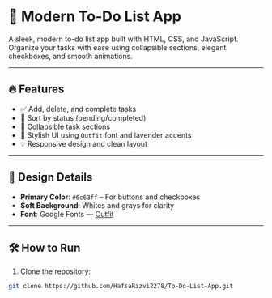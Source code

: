 # 📝 Modern To-Do List App

A sleek, modern to-do list app built with HTML, CSS, and JavaScript. Organize your tasks with ease using collapsible sections, elegant checkboxes, and smooth animations.

---

## 🔥 Features

- ✅ Add, delete, and complete tasks
- 🎯 Sort by status (pending/completed)
- 📁 Collapsible task sections
- 💅 Stylish UI using `Outfit` font and lavender accents
- 💡 Responsive design and clean layout

---

## 🎨 Design Details

- **Primary Color**: `#6c63ff` – For buttons and checkboxes
- **Soft Background**: Whites and grays for clarity
- **Font**: Google Fonts — [Outfit](https://fonts.google.com/specimen/Outfit)


---

## 🛠️ How to Run

1. Clone the repository:
```bash
git clone https://github.com/HafsaRizvi2278/To-Do-List-App.git
